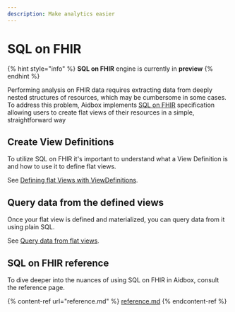 ```yaml
---
description: Make analytics easier
---
```


# SQL on FHIR

{% hint style="info" %}
**SQL on FHIR** engine is currently in **preview**
{% endhint %}

Performing analysis on FHIR data requires extracting data from deeply nested structures of resources, which may be cumbersome in some cases. To address this problem, Aidbox implements [SQL on FHIR](https://build.fhir.org/ig/FHIR/sql-on-fhir-v2/index.html) specification allowing users to create flat views of their resources in a simple, straightforward way

## Create View Definitions

To utilize SQL on FHIR it's important to understand what a View Definition is and how to use it to define flat views.

See [Defining flat Views with ViewDefinitions](./defining-flat-views-with-view-definitions.md).

## Query data from the defined views

Once your flat view is defined and materialized, you can query data from it using plain SQL.

See [Query data from flat views](./query-data-from-flat-views.md).

## SQL on FHIR reference

To dive deeper into the nuances of using SQL on FHIR in Aidbox, consult the reference page.

{% content-ref url="reference.md" %}
[reference.md](reference.md)
{% endcontent-ref %}
